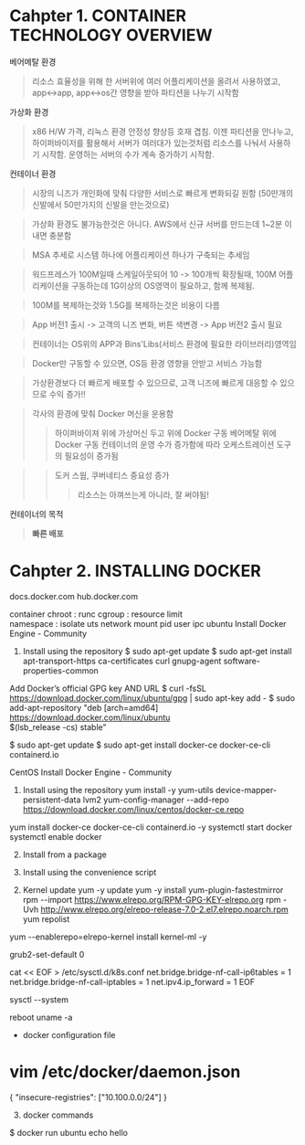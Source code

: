 Cahpter 1. CONTAINER TECHNOLOGY OVERVIEW
==========================================

베어메탈 환경
>리소스 효율성을 위해 한 서버위에 여러 어플리케이션을 올려서 사용하였고, app<->app, app<->os간 영향을 받아 파티션을 나누기 시작함

가상화 환경
> x86 H/W 가격, 리눅스 환경 안정성 향상등 호재 겹침. 이젠 파티션을 안나누고, 하이퍼바이저를 활용해서 서버가 여러대가 있는것처럼 리소스를 나눠서 사용하기 시작함. 
> 운영하는 서버의 수가 계속 증가하기 시작함.


컨테이너 환경
> 시장의 니즈가 개인화에 맞춰 다양한 서비스로 빠르게 변화되길 원함
(50만개의 신발에서 50만가지의 신발을 만는것으로)

> 가상화 환경도 불가능한것은 아니다. AWS에서 신규 서버를 만드는데 1~2분 이내면 충분함

> MSA 추세로 시스템 하나에 어플리케이션 하나가 구축되는 추세임

> 워드프레스가 100M일때 스케일아웃되어 10 ->  100개씩 확장될때, 100M 어플리케이션을 구동하는데 1G이상의 OS영역이 필요하고, 함께 복제됨.

> 100M를 복제하는것와 1.5G를 복제하는것은 비용이 다름

> App 버전1 출시 -> 고객의 니즈 변화, 버튼 색변경 -> App 버전2 출시 필요

> 컨테이너는 OS위의 APP과 Bins'Libs(서비스 환경에 필요한 라이브러리)영역임

> Docker만 구동할 수 있으면, OS등 환경 영향을 안받고 서비스 가능함

> 가상환경보다 더 빠르게 배포할 수 있으므로, 고객 니즈에 빠르게 대응할 수 있으므로 수익 증가!!

> 각사의 환경에 맞춰 Docker 머신을 운용함
> >하이퍼바이져 위에 가상머신 두고 위에 Docker 구동
> >베어메탈 위에 Docker 구동
> 컨테이너의 운영 수가 증가함에 따라 오케스트레이션 도구의 필요성이 증가됨

> > 도커 스웜, 쿠버네티스 중요성 증가
> > > 리소스는 아껴쓰는게 아니라, 잘 써야됨!

컨테이너의 목적
> **빠른 배포**

Cahpter 2. INSTALLING DOCKER
==========================================
docs.docker.com
hub.docker.com

container
	chroot : runc
	cgroup : resource limit		
	namespace : isolate
		uts
		network
		mount
		pid
		user
		ipc
ubuntu
Install Docker Engine - Community 
1) Install using the repository
$ sudo apt-get update
$ sudo apt-get install apt-transport-https ca-certificates curl gnupg-agent software-properties-common

Add Docker’s official GPG key AND URL
$ curl -fsSL https://download.docker.com/linux/ubuntu/gpg | sudo apt-key add -
$ sudo add-apt-repository  "deb [arch=amd64] https://download.docker.com/linux/ubuntu \
   $(lsb_release -cs)    stable"

$ sudo apt-get update
$ sudo apt-get install docker-ce docker-ce-cli containerd.io


CentOS
Install Docker Engine - Community 
1) Install using the repository
yum install -y yum-utils device-mapper-persistent-data  lvm2
yum-config-manager   --add-repo     https://download.docker.com/linux/centos/docker-ce.repo

yum install docker-ce docker-ce-cli containerd.io -y
systemctl start docker
systemctl enable docker


2) Install from a package

3) Install using the convenience script





2. Kernel update
yum -y update
yum -y install yum-plugin-fastestmirror
rpm --import https://www.elrepo.org/RPM-GPG-KEY-elrepo.org
rpm -Uvh http://www.elrepo.org/elrepo-release-7.0-2.el7.elrepo.noarch.rpm
yum repolist

yum --enablerepo=elrepo-kernel install kernel-ml -y

grub2-set-default 0

cat << EOF > /etc/sysctl.d/k8s.conf
net.bridge.bridge-nf-call-ip6tables = 1
net.bridge.bridge-nf-call-iptables = 1
net.ipv4.ip_forward = 1
EOF

sysctl --system

reboot
uname -a


- docker configuration file
# vim /etc/docker/daemon.json
{
  "insecure-registries": ["10.100.0.0/24"]
}

3. docker commands

$ docker run ubuntu echo hello

